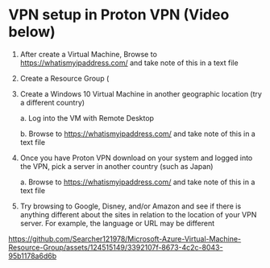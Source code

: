 #  VPN setup in Proton VPN (Video below)

 1. After create a Virtual Machine, Browse to https://whatismyipaddress.com/ and take note of this in a text file

 2. Create a Resource Group (
    
 3. Create a Windows 10 Virtual Machine in another geographic location (try a different country)

    a. Log into the VM with Remote Desktop

    b. Browse to https://whatismyipaddress.com/ and take note of this in a text file

4. Once you have Proton VPN download on your system and logged into the VPN, pick a server in another country (such as Japan)

   a. Browse to https://whatismyipaddress.com/ and take note of this in a text file

5. Try browsing to Google, Disney, and/or Amazon and see if there is anything different about the sites in relation to the location of your VPN server. For example, the language or URL may be different


   

https://github.com/Searcher121978/Microsoft-Azure-Virtual-Machine-Resource-Group/assets/124515149/3392107f-8673-4c2c-8043-95b1178a6d6b

